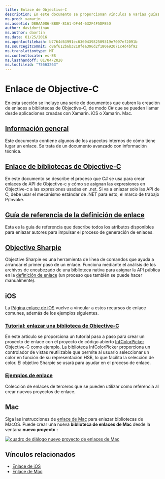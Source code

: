 ```yaml
---
title: Enlace de Objective-C
description: En este documento se proporcionan vínculos a varias guías que describen cómo C# crear enlaces a código de Objective-C, lo que permite a los desarrolladores usar bibliotecas de uso no estándar en aplicaciones de Xamarin.
ms.prod: xamarin
ms.assetid: DBBAA086-BB0F-8161-DF44-632F4F5DFE5D
author: davidortinau
ms.author: daortin
ms.date: 01/25/2016
ms.openlocfilehash: b7764d63991ec636043982509319e7097ef2091b
ms.sourcegitcommit: d8af612b6b3218fea396d2f180e92071c4d4bf92
ms.translationtype: MT
ms.contentlocale: es-ES
ms.lasthandoff: 01/04/2020
ms.locfileid: "75663263"
---
```

# <a name="binding-objective-c"></a>Enlace de Objective-C

En esta sección se incluye una serie de documentos que cubren la creación de enlaces a bibliotecas de Objective-C, de modo C# que se pueden llamar desde aplicaciones creadas con Xamarin. iOS o Xamarin. Mac.

## <a name="overviewcross-platformmaciosbindingoverviewmd"></a>[Información general](~/cross-platform/macios/binding/overview.md)

Este documento contiene algunos de los aspectos internos de cómo tiene lugar un enlace. Se trata de un documento avanzado con información técnica.

## <a name="binding-objective-c-librariescross-platformmaciosbindingobjective-c-librariesmd"></a>[Enlace de bibliotecas de Objective-C](~/cross-platform/macios/binding/objective-c-libraries.md)

En este documento se describe el proceso que C# se usa para crear enlaces de API de Objective-c y cómo se asignan las expresiones en Objective-c a las expresiones usadas en .net.
Si va a enlazar solo las API de C, debe usar el mecanismo estándar de .NET para esto, el marco de trabajo P/Invoke.

## <a name="binding-definition-reference-guidecross-platformmaciosbindingbinding-types-referencemd"></a>[Guía de referencia de la definición de enlace](~/cross-platform/macios/binding/binding-types-reference.md)

Esta es la guía de referencia que describe todos los atributos disponibles para enlazar autores para impulsar el proceso de generación de enlaces.

## <a name="objective-sharpiecross-platformmaciosbindingobjective-sharpieindexmd"></a>[Objective Sharpie](~/cross-platform/macios/binding/objective-sharpie/index.md)

Objective Sharpie es una herramienta de línea de comandos que ayuda a arrancar el primer paso de un enlace. Funciona mediante el análisis de los archivos de encabezado de una biblioteca nativa para asignar la API pública en la [definición de enlace](~/cross-platform/macios/binding/objective-c-libraries.md) (un proceso que también se puede hacer manualmente).

## <a name="ios"></a>iOS

La [Página enlace de iOS](~/ios/platform/binding-objective-c/index.md) vuelve a vincular a estos recursos de enlace comunes, además de los ejemplos siguientes.

### <a name="walkthrough-binding-an-objective-c-libraryiosplatformbinding-objective-cwalkthroughmd"></a>[Tutorial: enlazar una biblioteca de Objective-C](~/ios/platform/binding-objective-c/walkthrough.md)

En este artículo se proporciona un tutorial paso a paso para crear un proyecto de enlace con el proyecto de código abierto [InfColorPicker](https://github.com/InfinitApps/InfColorPicker) Objective-C como ejemplo. La biblioteca InfColorPicker proporciona un controlador de vistas reutilizable que permite al usuario seleccionar un color en función de su representación HSB, lo que facilita la selección de color. El objetivo Sharpie se usará para ayudar en el proceso de enlace.

### <a name="binding-sampleshttpsgithubcommonomonotouch-bindings"></a>[Ejemplos de enlace](https://github.com/mono/monotouch-bindings)

Colección de enlaces de terceros que se pueden utilizar como referencia al crear nuevos proyectos de enlace.

## <a name="mac"></a>Mac

Siga las instrucciones de [enlace de Mac](~/mac/platform/binding.md) para enlazar bibliotecas de MacOS. Puede crear una nueva **biblioteca de enlaces de Mac** desde la ventana **nuevo proyecto** :

[![cuadro de diálogo nuevo proyecto de enlaces de Mac](images/new-bindings-library-sml.png)](images/new-bindings-library.png#lightbox)

## <a name="related-links"></a>Vínculos relacionados

- [Enlace de iOS](~/ios/platform/binding-objective-c/index.md)
- [Enlace de Mac](~/mac/platform/binding.md)
